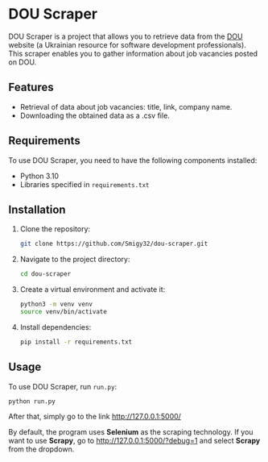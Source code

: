 # DOU Scraper

DOU Scraper is a project that allows you to retrieve data from the [DOU](https://dou.ua/) website (a Ukrainian resource for software development professionals). This scraper enables you to gather information about job vacancies posted on DOU.

## Features

- Retrieval of data about job vacancies: title, link, company name.
- Downloading the obtained data as a .csv file.

## Requirements

To use DOU Scraper, you need to have the following components installed:

- Python 3.10
- Libraries specified in `requirements.txt`

## Installation

1. Clone the repository:

   ```bash
   git clone https://github.com/Smigy32/dou-scraper.git
   ```

2. Navigate to the project directory:

   ```bash
   cd dou-scraper
   ```

3. Create a virtual environment and activate it:

   ```bash
   python3 -m venv venv
   source venv/bin/activate
   ```

4. Install dependencies:

   ```bash
   pip install -r requirements.txt
   ```

## Usage

To use DOU Scraper, run `run.py`:

```bash
python run.py
```

After that, simply go to the link <http://127.0.0.1:5000/>

By default, the program uses **Selenium** as the scraping technology. If you want to use **Scrapy**, go to <http://127.0.0.1:5000/?debug=1> and select **Scrapy** from the dropdown.
